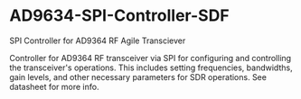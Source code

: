 # AD9634-SPI-Controller-SDF
SPI Controller for AD9364 RF Agile Transciever

Controller for AD9364 RF transceiver via SPI for configuring and controlling the transceiver's operations. This includes setting frequencies, bandwidths, gain levels, and other necessary parameters for SDR operations. See datasheet for more info. 

